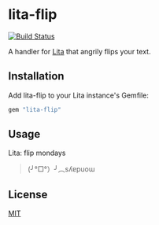 # lita-flip

[![Build Status](https://travis-ci.org/zacstewart/lita-flip.png?branch=master)](https://travis-ci.org/zacstewart/lita-flip)

A handler for [Lita][1] that angrily flips your text.

## Installation

Add lita-flip to your Lita instance's Gemfile:

``` ruby
gem "lita-flip"
```

## Usage

Lita: flip mondays
> (╯°□°）╯︵sʎɐpuoɯ

## License

[MIT](http://opensource.org/licenses/MIT)

[1]: https://github.com/jimmycuadra/lita
